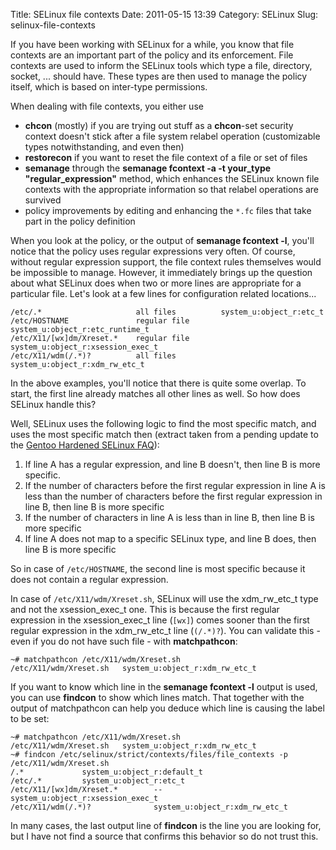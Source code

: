 Title: SELinux file contexts
Date: 2011-05-15 13:39
Category: SELinux
Slug: selinux-file-contexts

If you have been working with SELinux for a while, you know that file
contexts are an important part of the policy and its enforcement. File
contexts are used to inform the SELinux tools which type a file,
directory, socket, ... should have. These types are then used to manage
the policy itself, which is based on inter-type permissions.

When dealing with file contexts, you either use

-   **chcon** (mostly) if you are trying out stuff as a **chcon**-set
    security context doesn't stick after a file system relabel operation
    (customizable types notwithstanding, and even then)
-   **restorecon** if you want to reset the file context of a file or
    set of files
-   **semanage** through the **semanage fcontext -a -t your\_type
    "regular\_expression"** method, which enhances the SELinux known
    file contexts with the appropriate information so that relabel
    operations are survived
-   policy improvements by editing and enhancing the `*.fc` files that
    take part in the policy definition

When you look at the policy, or the output of **semanage fcontext -l**,
you'll notice that the policy uses regular expressions very often. Of
course, without regular expression support, the file context rules
themselves would be impossible to manage. However, it immediately brings
up the question about what SELinux does when two or more lines are
appropriate for a particular file. Let's look at a few lines for
configuration related locations...

    /etc/.*                     all files          system_u:object_r:etc_t
    /etc/HOSTNAME               regular file       system_u:object_r:etc_runtime_t
    /etc/X11/[wx]dm/Xreset.*    regular file       system_u:object_r:xsession_exec_t 
    /etc/X11/wdm(/.*)?          all files          system_u:object_r:xdm_rw_etc_t

In the above examples, you'll notice that there is quite some overlap.
To start, the first line already matches all other lines as well. So how
does SELinux handle this?

Well, SELinux uses the following logic to find the most specific match,
and uses the most specific match then (extract taken from a pending
update to the [Gentoo Hardened SELinux
FAQ](http://www.gentoo.org/proj/en/hardened/selinux-faq.xml)):

1.  If line A has a regular expression, and line B doesn't, then line B
    is more specific.
2.  If the number of characters before the first regular expression in
    line A is less than the number of characters before the first
    regular expression in line B, then line B is more specific
3.  If the number of characters in line A is less than in line B, then
    line B is more specific
4.  If line A does not map to a specific SELinux type, and line B does,
    then line B is more specific

So in case of `/etc/HOSTNAME`, the second line is most specific because
it does not contain a regular expression.

In case of `/etc/X11/wdm/Xreset.sh`, SELinux will use the
xdm\_rw\_etc\_t type and not the xsession\_exec\_t one. This is because
the first regular expression in the xsession\_exec\_t line (`[wx]`)
comes sooner than the first regular expression in the xdm\_rw\_etc\_t
line (`(/.*)?`). You can validate this - even if you do not have such
file - with **matchpathcon**:

    ~# matchpathcon /etc/X11/wdm/Xreset.sh
    /etc/X11/wdm/Xreset.sh   system_u:object_r:xdm_rw_etc_t

If you want to know which line in the **semanage fcontext -l** output is
used, you can use **findcon** to show which lines match. That together
with the output of matchpathcon can help you deduce which line is
causing the label to be set:

    ~# matchpathcon /etc/X11/wdm/Xreset.sh
    /etc/X11/wdm/Xreset.sh   system_u:object_r:xdm_rw_etc_t
    ~# findcon /etc/selinux/strict/contexts/files/file_contexts -p /etc/X11/wdm/Xreset.sh
    /.*             system_u:object_r:default_t
    /etc/.*         system_u:object_r:etc_t
    /etc/X11/[wx]dm/Xreset.*        --      system_u:object_r:xsession_exec_t
    /etc/X11/wdm(/.*)?              system_u:object_r:xdm_rw_etc_t

In many cases, the last output line of **findcon** is the line you are
looking for, but I have not find a source that confirms this behavior so
do not trust this.
